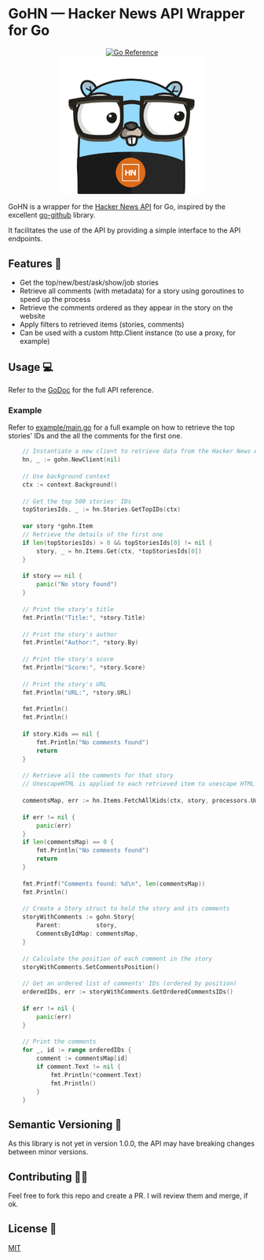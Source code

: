 ﻿# GoHN — Hacker News API Wrapper for Go

<div align="center">
<a href="https://pkg.go.dev/github.com/alexferrari88/gohn/pkg/gohn"><img src="https://pkg.go.dev/badge/github.com/alexferrari88/gohn.svg" alt="Go Reference"></a>
</div>
<div align="center">
<img src="img/logo_1.svg" width="300" style="margin: 0 auto;" />
</div>

GoHN is a wrapper for the [Hacker News API](https://github.com/HackerNews/API) for Go, inspired by the excellent [go-github](https://github.com/google/go-github) library.

It facilitates the use of the API by providing a simple interface to the API endpoints.

## Features 🚀

- Get the top/new/best/ask/show/job stories
- Retrieve all comments (with metadata) for a story using goroutines to speed up the process
- Retrieve the comments ordered as they appear in the story on the website
- Apply filters to retrieved items (stories, comments)
- Can be used with a custom http.Client instance (to use a proxy, for example)

## Usage 💻

Refer to the [GoDoc](https://pkg.go.dev/github.com/alexferrari88/gohn/pkg/gohn) for the full API reference.

### Example

Refer to [example/main.go](example/main.go) for a full example on how to retrieve the top stories' IDs and the all the comments for the first one.

```go
    // Instantiate a new client to retrieve data from the Hacker News API
    hn, _ := gohn.NewClient(nil)

    // Use background context
    ctx := context.Background()

    // Get the top 500 stories' IDs
    topStoriesIds, _ := hn.Stories.GetTopIDs(ctx)

    var story *gohn.Item
    // Retrieve the details of the first one
    if len(topStoriesIds) > 0 && topStoriesIds[0] != nil {
        story, _ = hn.Items.Get(ctx, *topStoriesIds[0])
    }

    if story == nil {
        panic("No story found")
    }

    // Print the story's title
    fmt.Println("Title:", *story.Title)

    // Print the story's author
    fmt.Println("Author:", *story.By)

    // Print the story's score
    fmt.Println("Score:", *story.Score)

    // Print the story's URL
    fmt.Println("URL:", *story.URL)

    fmt.Println()
    fmt.Println()

    if story.Kids == nil {
        fmt.Println("No comments found")
        return
    }

    // Retrieve all the comments for that story
    // UnescapeHTML is applied to each retrieved item to unescape HTML characters

    commentsMap, err := hn.Items.FetchAllKids(ctx, story, processors.UnescapeHTML())

    if err != nil {
        panic(err)
    }
    if len(commentsMap) == 0 {
        fmt.Println("No comments found")
        return
    }

    fmt.Printf("Comments found: %d\n", len(commentsMap))
    fmt.Println()

    // Create a Story struct to hold the story and its comments
    storyWithComments := gohn.Story{
        Parent:          story,
        CommentsByIdMap: commentsMap,
    }

    // Calculate the position of each comment in the story
    storyWithComments.SetCommentsPosition()

    // Get an ordered list of comments' IDs (ordered by position)
    orderedIDs, err := storyWithComments.GetOrderedCommentsIDs()

    if err != nil {
        panic(err)
    }

    // Print the comments
    for _, id := range orderedIDs {
        comment := commentsMap[id]
        if comment.Text != nil {
            fmt.Println(*comment.Text)
            fmt.Println()
        }
    }
```

## Semantic Versioning 🥚

As this library is not yet in version 1.0.0, the API may have breaking changes between minor versions.

## Contributing 🤝🏼

Feel free to fork this repo and create a PR. I will review them and merge, if ok.

## License 📝

[MIT](https://choosealicense.com/licenses/mit/)
